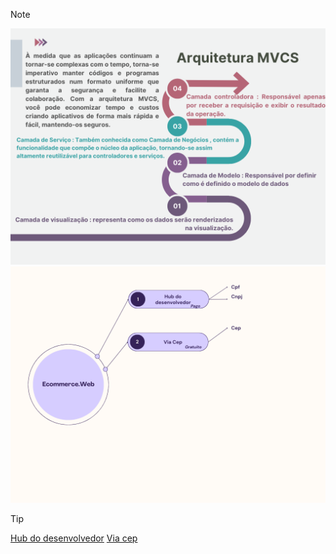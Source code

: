 > [!NOTE]
> ![image](https://github.com/rodrigofurlaneti/Ecomerce.Web/blob/master/static/mvcs.png)
> ![image](https://github.com/rodrigofurlaneti/Ecomerce.Web/blob/master/static/SupportServices.png)

> [!TIP]
> [Hub do desenvolvedor][1] [Via cep][2]

[1]: https://www.hubdodesenvolvedor.com.br   "Hub do desenvolvedor"
[2]: https://viacep.com.br                   "Via cep"
